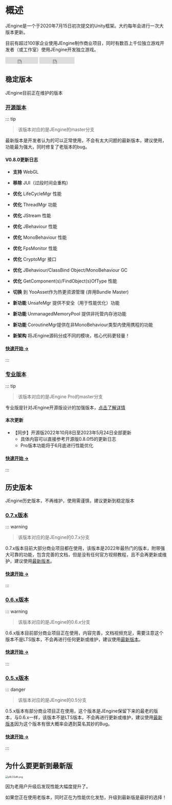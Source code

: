 # 概述

JEngine是一个于2020年7月15日初次提交的Unity框架。大约每年会进行一次大版本更新。

目前有超过100家企业使用JEngine制作商业项目，同时有数百上千位独立游戏开发者（或工作室）使用JEngine开发独立游戏。

<ul style="list-style:none;padding:0">
  <li style="display:inline-block">
    <iframe src="https://ghbtns.com/github-btn.html?user=JasonXuDeveloper&amp;repo=JEngine&amp;type=star&amp;count=true" frameborder="0" scrolling="0" width="102px" height="21px"></iframe>
  </li>
  <li style="display:inline-block">
    <iframe src="https://ghbtns.com/github-btn.html?user=JasonXuDeveloper&amp;repo=JEngine&amp;type=fork&amp;count=true" frameborder="0" scrolling="0" width="110px" height="21px"></iframe>
  </li>
</ul>


## 稳定版本

JEngine目前正在维护的版本



### [开源版本](/zh/documents/0.8/) <Badge type="tip" text="v0.8.x" vertical="middle" />

::: tip 

> 该版本对应的是JEngine的master分支

最新版本是开发者认为的可以正常使用，不会有太大问题的最新版本，建议使用，功能最为强大，同时修复了老版本的bug。

#### V0.8.0更新日志

- **支持** WebGL

- **移除** JUI（过段时间会重构）

- **优化** LifeCycleMgr 性能

- **优化** ThreadMgr 功能

- **优化** JStream 性能

- **优化** JBehaviour 性能

- **优化** MonoBehaviour 性能

- **优化** FpsMonitor 性能

- **优化** CryptoMgr 接口

- **优化** JBehaviour/ClassBind Object/MonoBehaviour GC

- **优化** GetComponent(s)/FindObject(s)OfType 性能

- **切换** 到 YooAsset作为热更资源管理 (弃用Bundle Master)

- **新功能** UnsafeMgr 提供不安全（用于性能优化）功能

- **新功能** UnmanagedMemoryPool 提供非托管内存池功能

- **新功能** CoroutineMgr提供在非MonoBehaviour类型内使用携程的功能

- **新架构** 将JEngine源码分成不同的模块，核心代码更轻量！

#### [快速开始 →](/zh/documents/0.8/)

:::



### [专业版本](/zh/documents/pro/) <Badge type="tip" text="PRO v1.6" vertical="middle" />

::: tip 

> 该版本对应的是JEngine Pro的master分支

专业版是针对JEngine开源版设计的加强版本，[点击了解详情](/zh/pro/)

#### 本次更新

- 【同步】开源版2022年10月8日至2023年5月24日全部更新
  - 具体内容可以直接参考开源版0.8.0f5的更新日志
  - Pro版本功能将于6月底进行性能优化

#### [快速开始 →](/zh/documents/pro/)

:::



## 历史版本

JEngine历史版本，不再维护，使用需谨慎，建议更新到稳定版本



### [0.7.x版本](/zh/documents/0.7/) <Badge type="warning" text="v0.7.x" vertical="middle" />

::: warning

> 该版本对应的是JEngine的0.7.x分支

0.7.x版本目前大部分商业项目都在使用，该版本是2022年最热门的版本，附带强大可靠的功能，包含完善的文档，但是没有任何官方视频教程，且不会再更新或维护，建议使用[最新版本](#最新版本)。

#### [快速开始 →](/zh/documents/0.6/)

:::

### [0.6.x版本](/zh/documents/0.6/) <Badge type="warning" text="v0.6.x" vertical="middle" />
::: warning
> 该版本对应的是JEngine的0.6.x分支

0.6.x版本目前部分商业项目正在使用，内容完善，文档视频充足，需要注意这个版本不是LTS版本，不会再进行任何更新或维护，建议使用[最新版本](#最新版本)。

#### [快速开始 →](/zh/documents/0.6/)

:::

### [0.5.x版本](/zh/documents/0.5/) <Badge type="danger" text="v0.5.x" vertical="middle" />
::: danger
> 该版本对应的是JEngine的0.5分支

0.5.x版本有部分商业项目正在使用，这个版本是JEngine保留下来的最老的版本，与0.6.x一样，该版本不是LTS版本，不会再进行更新或维护，建议使用[最新版本](#最新版本)因为这个版本有很大概率会遇到莫名其妙的Bug。

#### [快速开始 →](/documents/0.5/)

:::







## 为什么要更新到最新版

<img src="https://s1.ax1x.com/2023/05/27/p9LCGdK.png" alt="p9LCGdK.png" style="zoom:50%;" />

因为老用户升级后发现性能大幅度提升了。

如果您正在使用老版本，同时正在为性能优化发愁，升级到最新版是最好的选择！